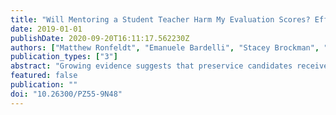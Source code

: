 ```yaml
---
title: "Will Mentoring a Student Teacher Harm My Evaluation Scores? Effects of Serving as a Cooperating Teacher on Evaluation Metrics"
date: 2019-01-01
publishDate: 2020-09-20T16:11:17.562230Z
authors: ["Matthew Ronfeldt", "Emanuele Bardelli", "Stacey Brockman", "Hannah Mullman"]
publication_types: ["3"]
abstract: "Growing evidence suggests that preservice candidates receive better coaching and are more instructionally effective when they are mentored by more instructionally effective cooperating teachers (CTs). Yet, teacher education program leaders indicate it can be difficult to recruit instructionally effective teachers to serve as CTs, in part because teachers worry that serving may negatively impact district evaluation scores. Using a unique dataset on over 4,500 CTs, we compare evaluation scores during years these teachers served as CTs to years they did not. In years they served as CTs, teachers had significantly better observation ratings and somewhat better achievement gains, though not always at significant levels. These results suggest that concerns over lowered evaluations should not prevent teachers from serving as CTs."
featured: false
publication: ""
doi: "10.26300/PZ55-9N48"
---
```



